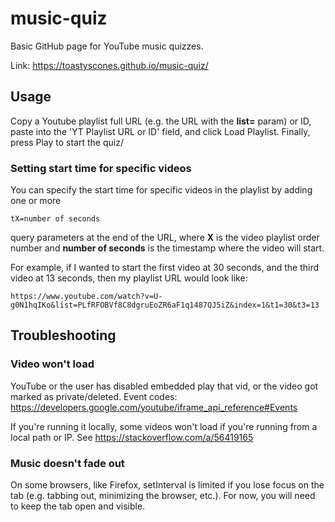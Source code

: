 # music-quiz
Basic GitHub page for YouTube music quizzes.

Link: https://toastyscones.github.io/music-quiz/

## Usage
Copy a Youtube playlist full URL (e.g. the URL with the **list=** param) or ID, paste into the 'YT Playlist URL or ID' field, and click Load Playlist. Finally, press Play to start the quiz/

### Setting start time for specific videos
You can specify the start time for specific videos in the playlist by adding one or more 

```tX=number of seconds``` 

query parameters at the end of the URL, where **X** is the video playlist order number and **number of seconds** is the timestamp where the video will start.

For example, if I wanted to start the first video at 30 seconds, and the third video at 13 seconds, then my playlist URL would look like:

```https://www.youtube.com/watch?v=U-g0N1hqIKo&list=PLfRFOBVf8C8dgruEoZR6aF1q1487QJ5iZ&index=1&t1=30&t3=13```


## Troubleshooting
### Video won't load
YouTube or the user has disabled embedded play that vid, or the video got marked as private/deleted.
Event codes: https://developers.google.com/youtube/iframe_api_reference#Events

If you're running it locally, some videos won't load if you're running from a local path or IP. See https://stackoverflow.com/a/56419165


### Music doesn't fade out
On some browsers, like Firefox, setInterval is limited if you lose focus on the tab (e.g. tabbing out, minimizing the browser, etc.). For now, you will need to keep the tab open and visible. 
